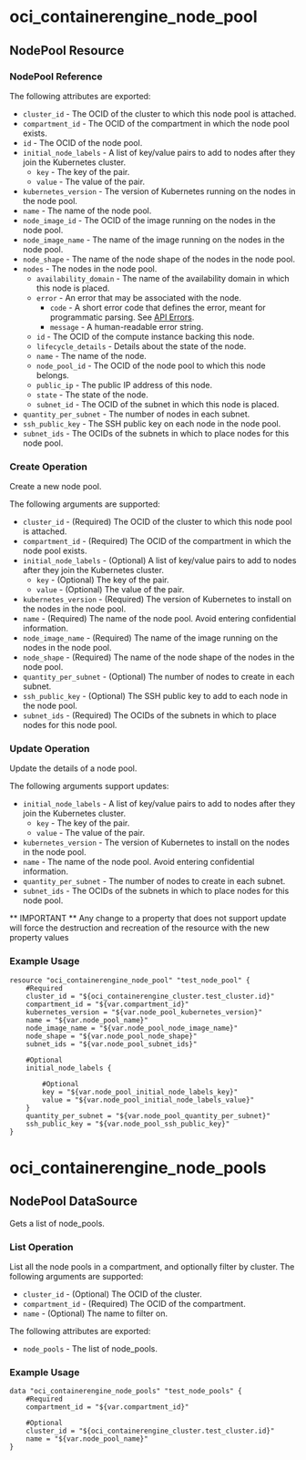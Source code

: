 # oci_containerengine_node_pool

## NodePool Resource

### NodePool Reference

The following attributes are exported:

* `cluster_id` - The OCID of the cluster to which this node pool is attached.
* `compartment_id` - The OCID of the compartment in which the node pool exists.
* `id` - The OCID of the node pool.
* `initial_node_labels` - A list of key/value pairs to add to nodes after they join the Kubernetes cluster.
	* `key` - The key of the pair.
	* `value` - The value of the pair.
* `kubernetes_version` - The version of Kubernetes running on the nodes in the node pool.
* `name` - The name of the node pool.
* `node_image_id` - The OCID of the image running on the nodes in the node pool.
* `node_image_name` - The name of the image running on the nodes in the node pool.
* `node_shape` - The name of the node shape of the nodes in the node pool.
* `nodes` - The nodes in the node pool.
	* `availability_domain` - The name of the availability domain in which this node is placed.
	* `error` - An error that may be associated with the node.
		* `code` - A short error code that defines the error, meant for programmatic parsing. See [API Errors](https://docs.us-phoenix-1.oraclecloud.com/Content/API/References/apierrors.htm).
		* `message` - A human-readable error string.
	* `id` - The OCID of the compute instance backing this node.
	* `lifecycle_details` - Details about the state of the node.
	* `name` - The name of the node.
	* `node_pool_id` - The OCID of the node pool to which this node belongs.
	* `public_ip` - The public IP address of this node.
	* `state` - The state of the node.
	* `subnet_id` - The OCID of the subnet in which this node is placed.
* `quantity_per_subnet` - The number of nodes in each subnet.
* `ssh_public_key` - The SSH public key on each node in the node pool.
* `subnet_ids` - The OCIDs of the subnets in which to place nodes for this node pool.



### Create Operation
Create a new node pool.

The following arguments are supported:

* `cluster_id` - (Required) The OCID of the cluster to which this node pool is attached.
* `compartment_id` - (Required) The OCID of the compartment in which the node pool exists.
* `initial_node_labels` - (Optional) A list of key/value pairs to add to nodes after they join the Kubernetes cluster.
	* `key` - (Optional) The key of the pair.
	* `value` - (Optional) The value of the pair.
* `kubernetes_version` - (Required) The version of Kubernetes to install on the nodes in the node pool.
* `name` - (Required) The name of the node pool. Avoid entering confidential information.
* `node_image_name` - (Required) The name of the image running on the nodes in the node pool.
* `node_shape` - (Required) The name of the node shape of the nodes in the node pool.
* `quantity_per_subnet` - (Optional) The number of nodes to create in each subnet.
* `ssh_public_key` - (Optional) The SSH public key to add to each node in the node pool.
* `subnet_ids` - (Required) The OCIDs of the subnets in which to place nodes for this node pool.


### Update Operation
Update the details of a node pool.

The following arguments support updates:
* `initial_node_labels` - A list of key/value pairs to add to nodes after they join the Kubernetes cluster.
	* `key` - The key of the pair.
	* `value` - The value of the pair.
* `kubernetes_version` - The version of Kubernetes to install on the nodes in the node pool.
* `name` - The name of the node pool. Avoid entering confidential information.
* `quantity_per_subnet` - The number of nodes to create in each subnet.
* `subnet_ids` - The OCIDs of the subnets in which to place nodes for this node pool.


** IMPORTANT **
Any change to a property that does not support update will force the destruction and recreation of the resource with the new property values

### Example Usage

```hcl
resource "oci_containerengine_node_pool" "test_node_pool" {
	#Required
	cluster_id = "${oci_containerengine_cluster.test_cluster.id}"
	compartment_id = "${var.compartment_id}"
	kubernetes_version = "${var.node_pool_kubernetes_version}"
	name = "${var.node_pool_name}"
	node_image_name = "${var.node_pool_node_image_name}"
	node_shape = "${var.node_pool_node_shape}"
	subnet_ids = "${var.node_pool_subnet_ids}"

	#Optional
	initial_node_labels {

		#Optional
		key = "${var.node_pool_initial_node_labels_key}"
		value = "${var.node_pool_initial_node_labels_value}"
	}
	quantity_per_subnet = "${var.node_pool_quantity_per_subnet}"
	ssh_public_key = "${var.node_pool_ssh_public_key}"
}
```

# oci_containerengine_node_pools

## NodePool DataSource

Gets a list of node_pools.

### List Operation
List all the node pools in a compartment, and optionally filter by cluster.
The following arguments are supported:

* `cluster_id` - (Optional) The OCID of the cluster.
* `compartment_id` - (Required) The OCID of the compartment.
* `name` - (Optional) The name to filter on.


The following attributes are exported:

* `node_pools` - The list of node_pools.

### Example Usage

```hcl
data "oci_containerengine_node_pools" "test_node_pools" {
	#Required
	compartment_id = "${var.compartment_id}"

	#Optional
	cluster_id = "${oci_containerengine_cluster.test_cluster.id}"
	name = "${var.node_pool_name}"
}
```